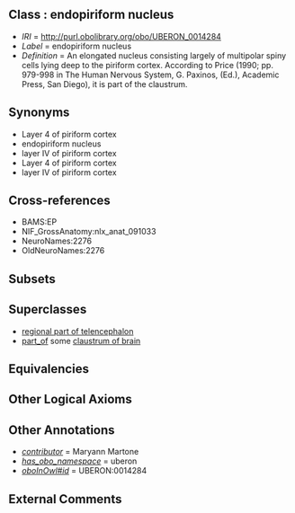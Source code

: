 
## Class : endopiriform nucleus

 * *IRI* = http://purl.obolibrary.org/obo/UBERON_0014284
 * *Label* = endopiriform nucleus
 * *Definition* = An elongated nucleus consisting largely of multipolar spiny cells lying deep to the piriform cortex. 
According to Price (1990; pp. 979-998 in The Human Nervous System, G. Paxinos, (Ed.), Academic Press, San Diego), it is part of the claustrum.

## Synonyms

 * Layer 4 of piriform cortex
 * endopiriform nucleus
 * layer IV of piriform cortex
 * Layer 4 of piriform cortex
 * layer IV of piriform cortex

## Cross-references

 * BAMS:EP
 * NIF_GrossAnatomy:nlx_anat_091033
 * NeuroNames:2276
 * OldNeuroNames:2276

## Subsets


## Superclasses

 * [regional part of telencephalon](../../UBERON/91/UBERON_0002791.md)
 * [part_of](../../BFO/50/BFO_0000050.md) some [claustrum of brain](../../UBERON/23/UBERON_0002023.md)

## Equivalencies


## Other Logical Axioms


## Other Annotations

 * *[contributor](../../or/contributor.md)* = Maryann Martone
 * *[has_obo_namespace](../../ce/oboInOwl#hasOBONamespace.md)* = uberon
 * *[oboInOwl#id](../../id/oboInOwl#id.md)* = UBERON:0014284

## External Comments

